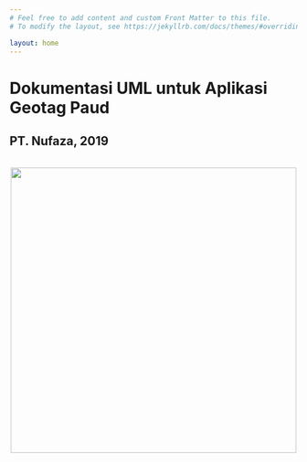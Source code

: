 ```yaml
---
# Feel free to add content and custom Front Matter to this file.
# To modify the layout, see https://jekyllrb.com/docs/themes/#overriding-theme-defaults

layout: home
---
```


# Dokumentasi UML untuk Aplikasi Geotag Paud
## PT. Nufaza, 2019

<br>  
  
<center><img src="{{side.baseurl}}/assets/image/logoApk.png" width="500px" height="500px"></center> 
